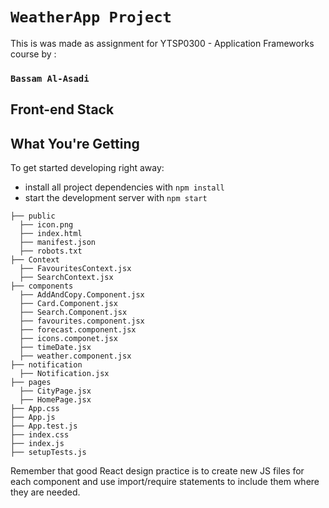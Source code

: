 # `WeatherApp Project`

This is was made as assignment for YTSP0300 - Application Frameworks course by :
### `Bassam Al-Asadi`

## Front-end Stack

## What You're Getting

To get started developing right away:

* install all project dependencies with `npm install`
* start the development server with `npm start`

```
├── public
  ├── icon.png
  ├── index.html
  ├── manifest.json
  ├── robots.txt
├── Context
  ├── FavouritesContext.jsx
  ├── SearchContext.jsx
├── components
  ├── AddAndCopy.Component.jsx
  ├── Card.Component.jsx
  ├── Search.Component.jsx
  ├── favourites.component.jsx
  ├── forecast.component.jsx
  ├── icons.componet.jsx
  ├── timeDate.jsx
  ├── weather.component.jsx
├── notification
  ├── Notification.jsx
├── pages
  ├── CityPage.jsx
  ├── HomePage.jsx
├── App.css
├── App.js
├── App.test.js
├── index.css
├── index.js
├── setupTests.js
```
Remember that good React design practice is to create new JS files for each component and use import/require statements to include them where they are needed.

